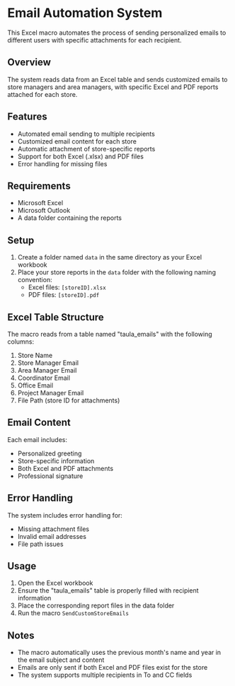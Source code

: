 # Email Automation System

This Excel macro automates the process of sending personalized emails to different users with specific attachments for each recipient.

## Overview

The system reads data from an Excel table and sends customized emails to store managers and area managers, with specific Excel and PDF reports attached for each store.

## Features

- Automated email sending to multiple recipients
- Customized email content for each store
- Automatic attachment of store-specific reports
- Support for both Excel (.xlsx) and PDF files
- Error handling for missing files

## Requirements

- Microsoft Excel
- Microsoft Outlook
- A data folder containing the reports

## Setup

1. Create a folder named `data` in the same directory as your Excel workbook
2. Place your store reports in the `data` folder with the following naming convention:
   - Excel files: `[storeID].xlsx`
   - PDF files: `[storeID].pdf`

## Excel Table Structure

The macro reads from a table named "taula_emails" with the following columns:
1. Store Name
2. Store Manager Email
3. Area Manager Email
4. Coordinator Email
5. Office Email
6. Project Manager Email
7. File Path (store ID for attachments)

## Email Content

Each email includes:
- Personalized greeting
- Store-specific information
- Both Excel and PDF attachments
- Professional signature

## Error Handling

The system includes error handling for:
- Missing attachment files
- Invalid email addresses
- File path issues

## Usage

1. Open the Excel workbook
2. Ensure the "taula_emails" table is properly filled with recipient information
3. Place the corresponding report files in the data folder
4. Run the macro `SendCustomStoreEmails`

## Notes

- The macro automatically uses the previous month's name and year in the email subject and content
- Emails are only sent if both Excel and PDF files exist for the store
- The system supports multiple recipients in To and CC fields
